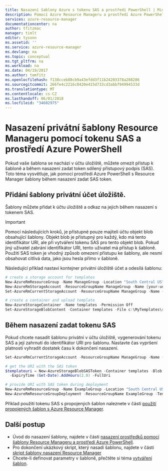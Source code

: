 ```yaml
---
title: Nasazení šablony Azure s tokenu SAS a prostředí PowerShell | Microsoft Docs
description: Pomocí Azure Resource Manageru a prostředí Azure PowerShell k nasazení prostředků do Azure ze šablony, která je chráněná pomocí tokenu SAS.
services: azure-resource-manager
documentationcenter: na
author: tfitzmac
manager: timlt
editor: tysonn
ms.assetid: ''
ms.service: azure-resource-manager
ms.devlang: na
ms.topic: conceptual
ms.tgt_pltfrm: na
ms.workload: na
ms.date: 04/19/2017
ms.author: tomfitz
ms.openlocfilehash: f138cceb88cb9a43efdd3f11b24203378a288286
ms.sourcegitcommit: 266fe4c2216c0420e415d733cd3abbf94994533d
ms.translationtype: MT
ms.contentlocale: cs-CZ
ms.lasthandoff: 06/01/2018
ms.locfileid: "34602975"
---
```

# <a name="deploy-private-resource-manager-template-with-sas-token-and-azure-powershell"></a>Nasazení privátní šablony Resource Manageru pomocí tokenu SAS a prostředí Azure PowerShell

Pokud vaše šablona se nachází v účtu úložiště, můžete omezit přístup k šabloně a během nasazení zadat token sdílený přístupový podpis (SAS). Toto téma vysvětluje, jak pomocí prostředí Azure PowerShell s Resource Manager šablony během nasazení zadat SAS token. 

## <a name="add-private-template-to-storage-account"></a>Přidání šablony privátní účet úložiště.

Šablony můžete přidat k účtu úložiště a odkaz na jejich během nasazení s tokenem SAS.

> [!IMPORTANT]
> Pomocí následujících kroků, je přístupné pouze majiteli účtu objekt blob obsahující šablony. Objekt blob je přístupný pro každý, kdo má tento identifikátor URI, ale při vytváření tokenu SAS pro tento objekt blob. Pokud jiný uživatel zabrání identifikátor URI, tento uživatel má přístup k šabloně. Použití SAS token je vhodný způsob omezení přístupu ke šablony, ale nesmí obsahovat citlivá data, jako jsou hesla přímo v šabloně.
> 
> 

Následující příklad nastaví kontejner privátní úložiště účet a odesílá šablonu:
   
```powershell
# create a storage account for templates
New-AzureRmResourceGroup -Name ManageGroup -Location "South Central US"
New-AzureRmStorageAccount -ResourceGroupName ManageGroup -Name {your-unique-name} -Type Standard_LRS -Location "West US"
Set-AzureRmCurrentStorageAccount -ResourceGroupName ManageGroup -Name {your-unique-name}

# create a container and upload template
New-AzureStorageContainer -Name templates -Permission Off
Set-AzureStorageBlobContent -Container templates -File c:\MyTemplates\storage.json
```

## <a name="provide-sas-token-during-deployment"></a>Během nasazení zadat tokenu SAS
Pokud chcete nasadit šablonu privátní v účtu úložiště, vygenerování tokenu SAS a její zahrnutí do identifikátor URI pro šablonu. Nastavte čas vypršení platnosti vyhradit dostatek času k dokončení nasazení.
   
```powershell
Set-AzureRmCurrentStorageAccount -ResourceGroupName ManageGroup -Name {your-unique-name}

# get the URI with the SAS token
$templateuri = New-AzureStorageBlobSASToken -Container templates -Blob storage.json -Permission r `
  -ExpiryTime (Get-Date).AddHours(2.0) -FullUri

# provide URI with SAS token during deployment
New-AzureRmResourceGroup -Name ExampleGroup -Location "South Central US"
New-AzureRmResourceGroupDeployment -ResourceGroupName ExampleGroup -TemplateUri $templateuri
```

Příklad použití tokenu SAS s propojených šablon naleznete v části [použití propojených šablon s Azure Resource Manager](resource-group-linked-templates.md).


## <a name="next-steps"></a>Další postup
* Úvod do nasazení šablony, najdete v části [nasazení prostředků pomocí šablony Resource Manageru a prostředí Azure PowerShell](resource-group-template-deploy.md).
* Pro dokončení ukázkový skript, který nasadí šablonu, najdete v části [skript šablony nasazení Resource Manager](resource-manager-samples-powershell-deploy.md)
* Chcete-li definovat parametry v šabloně, přečtěte si téma [vytváření šablon](resource-group-authoring-templates.md#parameters).
